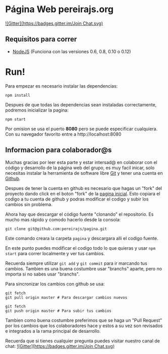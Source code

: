 # Página Web pereirajs.org
[![Gitter](https://badges.gitter.im/Join Chat.svg)](https://gitter.im/pereirajs/pagina?utm_source=badge&utm_medium=badge&utm_campaign=pr-badge&utm_content=badge)

## Requisitos para correr
 * [NodeJS](https://nodejs.org/) (Funciona con las versiones 0.6, 0.8, 0.10 o 0.12)

# Run!

Para empezar es necesario instalar las dependencias:

```
npm install
```

Despues de que todas las dependencias sean instaladas correctamente, podremos inicializar la pagina:

```
npm start
```

Por omision se usa el puerto **8080** pero se puede especificar cualquiera.
Con su navegador favorito entre a http://localhost:8080

## Informacion para colaborador@s

Muchas gracias por leer esta parte y estar intersad@ en colaborar con el código y desarrollo de la página web del grupo, es muy facil inicar, solo necesitas instalar la herramienta de software libre [Git](http://git-scm.com/) y tener una cuenta en [Github](https://github.com/).

Despues de tener la cuenta en github es necesario que hagas un "fork" del proyecto dando click en el boton "fork" de la [pagina inicial](https://github.com/pereirajs/pagina). Esto copiara el codigo a tu cuenta de github y podras modificar el codigo y subir los cambios sin problema.

Ahora hay que descargar el código fuente "clonando" el repositorio. Es mucho mas rápido y comodo hacerlo desde la consola:

```
git clone git@github.com:pereirajs/pagina.git
```

Este comando creara la carpeta `pagina` y descargara alli el codigo fuente.

En este punto puedes modificar el codigo todo lo que quieras y usar `npm start` para correr localmente y ver tus cambios.

Recuerda siempre utilizar `git add` y `git commit` para ir marcando tus cambios. Tambien es una buena costumbre usar "branchs" aparte, pero no importa si no sabes usar "branchs".

Para sincronizar los cambios con github se usa:

```
git fetch
git pull origin master # Para descargar cambios nuevos
```

```
git fetch
git push origin master # Para subir tus cambios
```

Tambien como buena costumbre preferimos que se haga un "Pull Request" por los cambios que los colaboradores hace y estos a su vez son revisados e integrados a la rama principal de desarrollo.

Recuerda que si tienes cualquier pregunta puedes visitar nuestro canal de chat: [![Gitter](https://badges.gitter.im/Join Chat.svg)](https://gitter.im/pereirajs/pagina?utm_source=badge&utm_medium=badge&utm_campaign=pr-badge&utm_content=badge)
